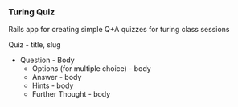 ### Turing Quiz

Rails app for creating simple Q+A quizzes for turing class sessions


Quiz - title, slug
  - Question - Body
      - Options (for multiple choice) - body
      - Answer - body
      - Hints - body
      - Further Thought - body
